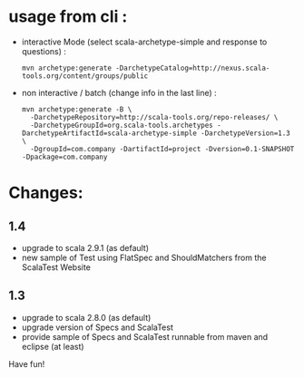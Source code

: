 # usage from cli :

* interactive Mode (select scala-archetype-simple and response to questions) :

      mvn archetype:generate -DarchetypeCatalog=http://nexus.scala-tools.org/content/groups/public

* non interactive / batch (change info in the last line) :

      mvn archetype:generate -B \
        -DarchetypeRepository=http://scala-tools.org/repo-releases/ \
        -DarchetypeGroupId=org.scala-tools.archetypes -DarchetypeArtifactId=scala-archetype-simple -DarchetypeVersion=1.3 \
        -DgroupId=com.company -DartifactId=project -Dversion=0.1-SNAPSHOT -Dpackage=com.company

# Changes:

## 1.4

* upgrade to scala 2.9.1 (as default)
* new sample of Test using FlatSpec and ShouldMatchers from the ScalaTest Website

## 1.3

* upgrade to scala 2.8.0 (as default)
* upgrade version of Specs and ScalaTest
* provide sample of Specs and ScalaTest runnable from maven and eclipse (at least)

Have fun!

